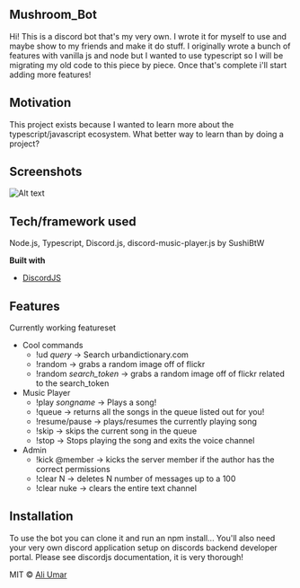 
## Mushroom_Bot
Hi! This is a discord bot that's my very own. I wrote it for myself to use and maybe show to my friends and make it do stuff. I originally wrote a bunch of features with vanilla js and node but I wanted to use typescript so I will be migrating my old code to this piece by piece. Once that's complete i'll start adding more features!

## Motivation
This project exists because I wanted to learn more about the typescript/javascript ecosystem. What better way to learn than by doing a project?

## Screenshots
![Alt text](https://i.imgur.com/MQtnZQy.png "Urban dictionary search..! :)")
## Tech/framework used
Node.js, Typescript, Discord.js, discord-music-player.js by SushiBtW

<b>Built with</b>
- [DiscordJS](https://discord.js.org/#/docs/main/stable/general/welcome)

## Features
Currently working featureset
  - Cool commands
      - !ud *query* -> Search urbandictionary.com 
      - !random -> grabs a random image off of flickr
      - !random *search_token* -> grabs a random image off of flickr related to the search_token
  - Music Player
      - !play *songname* -> Plays a song!
      - !queue -> returns all the songs in the queue listed out for you!
      - !resume/pause -> plays/resumes the currently playing song
      - !skip -> skips the current song in the queue
      - !stop -> Stops playing the song and exits the voice channel
  - Admin
      - !kick @member -> kicks the server member if the author has the correct permissions
      - !clear N -> deletes N number of messages up to a 100
      - !clear nuke -> clears the entire text channel

## Installation
To use the bot you can clone it and run an npm install... You'll also need your very own discord application setup on discords backend developer portal. Please see discordjs documentation, it is very thorough!

MIT © [Ali Umar]()
